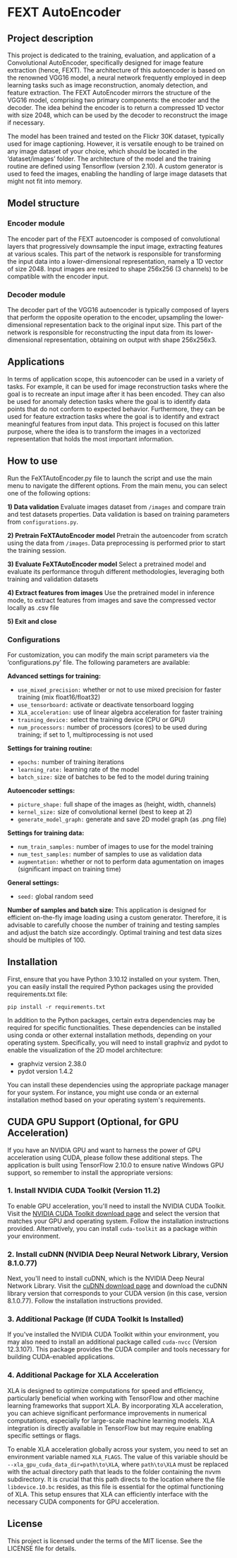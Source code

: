 # FEXT AutoEncoder

## Project description
This project is dedicated to the training, evaluation, and application of a Convolutional AutoEncoder, specifically designed for image feature extraction (hence, FEXT). The architecture of this autoencoder is based on the renowned VGG16 model, a neural network frequently employed in deep learning tasks such as image reconstruction, anomaly detection, and feature extraction. The FEXT AutoEncoder mirrors the structure of the VGG16 model, comprising two primary components: the encoder and the decoder. The idea behind the encoder is to return a compressed 1D vector with size 2048, which can be used by the decoder to reconstruct the image if necessary.

The model has been trained and tested on the Flickr 30K dataset, typically used for image captioning. However, it is versatile enough to be trained on any image dataset of your choice, which should be located in the ‘dataset/images’ folder. The architecture of the model and the training routine are defined using Tensorflow (version 2.10). A custom generator is used to feed the images, enabling the handling of large image datasets that might not fit into memory.

## Model structure

### Encoder module
The encoder part of the FEXT autoencoder is composed of convolutional layers that progressively downsample the input image, extracting features at various scales. This part of the network is responsible for transforming the input data into a lower-dimensional representation, namely a 1D vector of size 2048. Input images are resized to shape 256x256 (3 channels) to be compatible with the encoder input.

### Decoder module
The decoder part of the VGG16 autoencoder is typically composed of layers that perform the opposite operation to the encoder, upsampling the lower-dimensional representation back to the original input size. This part of the network is responsible for reconstructing the input data from its lower-dimensional representation, obtaining on output with shape 256x256x3.

## Applications
In terms of application scope, this autoencoder can be used in a variety of tasks. For example, it can be used for image reconstruction tasks where the goal is to recreate an input image after it has been encoded. They can also be used for anomaly detection tasks where the goal is to identify data points that do not conform to expected behavior. Furthermore, they can be used for feature extraction tasks where the goal is to identify and extract meaningful features from input data. This project is focused on this latter purpose, where the idea is to transform the images in a vectorized representation that holds the most important information.

## How to use
Run the FeXTAutoEncoder.py file to launch the script and use the main menu to navigate the different options. From the main menu, you can select one of the following options:

**1) Data validation** Evaluate images dataset from `/images` and compare train and test datasets properties. Data validation is based on training parameters from `configurations.py`.

**2) Pretrain FeXTAutoEncoder model** Pretrain the autoencoder from scratch using the data from `/images`. Data preprocessing is performed prior to start the training session. 

**3) Evaluate FeXTAutoEncoder model** Select a pretrained model and evaluate its performance throguh different methodologies, leveraging both training and validation datasets

**4) Extract features from images** Use the pretrained model in inference mode, to extract features from images and save the compressed vector locally as .csv file

**5) Exit and close**

### Configurations
For customization, you can modify the main script parameters via the ‘configurations.py’ file. The following parameters are available:

**Advanced settings for training:**
- `use_mixed_precision:` whether or not to use mixed precision for faster training (mix float16/float32)
- `use_tensorboard:` activate or deactivate tensorboard logging
- `XLA_acceleration:` use of linear algebra acceleration for faster training 
- `training_device:` select the training device (CPU or GPU)
- `num_processors:` number of processors (cores) to be used during training; if set to 1, multiprocessing is not used

**Settings for training routine:**
- `epochs:` number of training iterations
- `learning_rate:` learning rate of the model 
- `batch_size:` size of batches to be fed to the model during training

**Autoencoder settings:**
- `picture_shape:` full shape of the images as (height, width, channels)
- `kernel_size:` size of convolutional kernel (best to keep at 2)
- `generate_model_graph:` generate and save 2D model graph (as .png file)

**Settings for training data:**
- `num_train_samples:` number of images to use for the model training 
- `num_test_samples:` number of samples to use as validation data
- `augmentation:` whether or not to perform data agumentation on images (significant impact on training time)

**General settings:**
- `seed:` global random seed

**Number of samples and batch size:** This application is designed for efficient on-the-fly image loading using a custom generator. Therefore, it is advisable to carefully choose the number of training and testing samples and adjust the batch size accordingly. Optimal training and test data sizes should be multiples of 100.
              
## Installation 
First, ensure that you have Python 3.10.12 installed on your system. Then, you can easily install the required Python packages using the provided requirements.txt file:

`pip install -r requirements.txt` 

In addition to the Python packages, certain extra dependencies may be required for specific functionalities. These dependencies can be installed using conda or other external installation methods, depending on your operating system. Specifically, you will need to install graphviz and pydot to enable the visualization of the 2D model architecture:
- graphviz version 2.38.0
- pydot version 1.4.2

You can install these dependencies using the appropriate package manager for your system. For instance, you might use conda or an external installation method based on your operating system's requirements.

## CUDA GPU Support (Optional, for GPU Acceleration)
If you have an NVIDIA GPU and want to harness the power of GPU acceleration using CUDA, please follow these additional steps. The application is built using TensorFlow 2.10.0 to ensure native Windows GPU support, so remember to install the appropriate versions:

### 1. Install NVIDIA CUDA Toolkit (Version 11.2)

To enable GPU acceleration, you'll need to install the NVIDIA CUDA Toolkit. Visit the [NVIDIA CUDA Toolkit download page](https://developer.nvidia.com/cuda-downloads) and select the version that matches your GPU and operating system. Follow the installation instructions provided. Alternatively, you can install `cuda-toolkit` as a package within your environment.

### 2. Install cuDNN (NVIDIA Deep Neural Network Library, Version 8.1.0.77)

Next, you'll need to install cuDNN, which is the NVIDIA Deep Neural Network Library. Visit the [cuDNN download page](https://developer.nvidia.com/cudnn) and download the cuDNN library version that corresponds to your CUDA version (in this case, version 8.1.0.77). Follow the installation instructions provided.

### 3. Additional Package (If CUDA Toolkit Is Installed)

If you've installed the NVIDIA CUDA Toolkit within your environment, you may also need to install an additional package called `cuda-nvcc` (Version 12.3.107). This package provides the CUDA compiler and tools necessary for building CUDA-enabled applications.

### 4. Additional Package for XLA Acceleration

XLA is designed to optimize computations for speed and efficiency, particularly beneficial when working with TensorFlow and other machine learning frameworks that support XLA. By incorporating XLA acceleration, you can achieve significant performance improvements in numerical computations, especially for large-scale machine learning models. XLA integration is directly available in TensorFlow but may require enabling specific settings or flags.

To enable XLA acceleration globally across your system, you need to set an environment variable named `XLA_FLAGS`. The value of this variable should be `--xla_gpu_cuda_data_dir=path\to\XLA`, where `path\to\XLA` must be replaced with the actual directory path that leads to the folder containing the nvvm subdirectory. It is crucial that this path directs to the location where the file `libdevice.10.bc` resides, as this file is essential for the optimal functioning of XLA. This setup ensures that XLA can efficiently interface with the necessary CUDA components for GPU acceleration.

## License
This project is licensed under the terms of the MIT license. See the LICENSE file for details.

